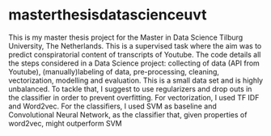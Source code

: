 # masterthesisdatascienceuvt
This is my master thesis project for the Master in Data Science Tilburg University, The Netherlands. 
This is a supervised task where the aim was to predict conspiratorial content of transcripts of Youtube. 
The code details all the steps considered in a Data Science project: collecting of data (API from Youtube), 
(manually)labeling of data, pre-processing, cleaning, vectorization, modelling and evaluation. 
This is a small data set and is highly unbalanced. To tackle that, I suggest to use regularizers and drop outs
in the classifier in order to prevent overfitting.
For vectorization, I used TF IDF and Word2vec. 
For the classifiers, I used SVM as baseline and 
Convolutional Neural Network, as the classifier that, given properties of word2vec, might outperform SVM

